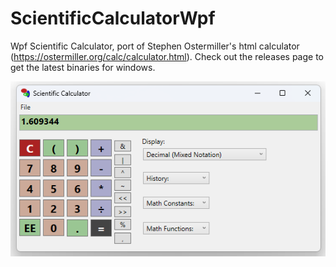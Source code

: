 # ScientificCalculatorWpf
Wpf Scientific Calculator, port of Stephen Ostermiller's html calculator (https://ostermiller.org/calc/calculator.html).
Check out the releases page to get the latest binaries for windows.

![ScientificCalculatorWpf](ScientificCalculator.png)
